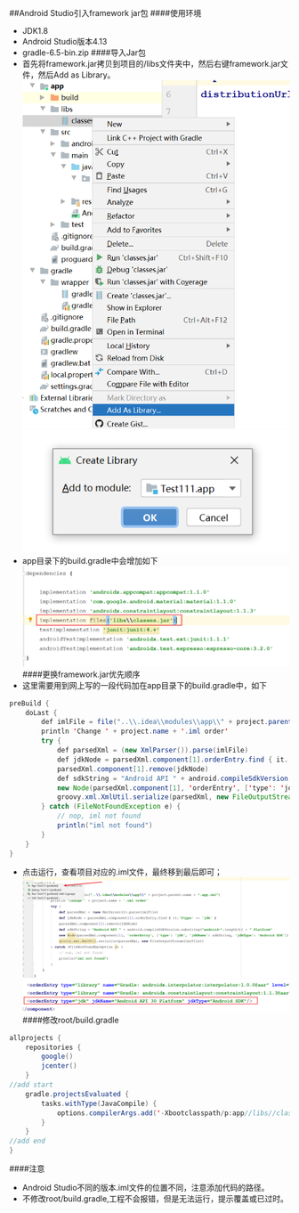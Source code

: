 ##Android Studio引入framework jar包
####使用环境
* JDK1.8
* Android Studio版本4.13
* gradle-6.5-bin.zip
####导入Jar包
* 首先将framework.jar拷贝到项目的/libs文件夹中，然后右键framework.jar文件，然后Add as Library。
![](assets/markdown-img-paste-20211117112941483.png)
![](assets/markdown-img-paste-20211117113001596.png)
* app目录下的build.gradle中会增加如下
![](assets/markdown-img-paste-20211117113147321.png)
####更换framework.jar优先顺序
* 这里需要用到网上写的一段代码加在app目录下的build.gradle中，如下
``` java
preBuild {
    doLast {
        def imlFile = file("..\\.idea\\modules\\app\\" + project.parent.name + ".app.iml")
        println 'Change ' + project.name + '.iml order'
        try {
            def parsedXml = (new XmlParser()).parse(imlFile)
            def jdkNode = parsedXml.component[1].orderEntry.find { it.'@type' == 'jdk' }
            parsedXml.component[1].remove(jdkNode)
            def sdkString = "Android API " + android.compileSdkVersion.substring("android-".length()) + " Platform"
            new Node(parsedXml.component[1], 'orderEntry', ['type': 'jdk', 'jdkName': sdkString, 'jdkType': 'Android SDK'])
            groovy.xml.XmlUtil.serialize(parsedXml, new FileOutputStream(imlFile))
        } catch (FileNotFoundException e) {
            // nop, iml not found
            println("iml not found")
        }
    }
}
```
* 点击运行，查看项目对应的.iml文件，最终移到最后即可；
![](assets/markdown-img-paste-20211117114303118.png)
![](assets/markdown-img-paste-20211117114212832.png)
####修改root/build.gradle
``` java
allprojects {
    repositories {
        google()
        jcenter()
    }
//add start
    gradle.projectsEvaluated {
        tasks.withType(JavaCompile) {
            options.compilerArgs.add('-Xbootclasspath/p:app//libs//classes.jar')
        }
    }
//add end
}
```
####注意
* Android Studio不同的版本.iml文件的位置不同，注意添加代码的路径。
* 不修改root/build.gradle,工程不会报错，但是无法运行，提示覆盖或已过时。

